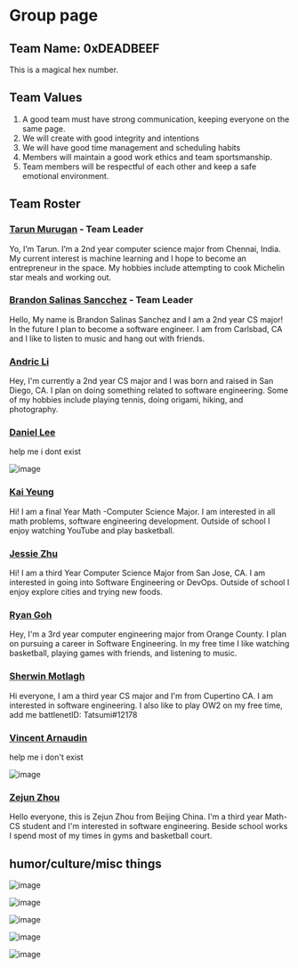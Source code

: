 # Group page

## Team Name: 0xDEADBEEF

This is a magical hex number. 

## Team Values

1. A good team must have strong communication, keeping everyone on the same page. 
2. We will create with good integrity and intentions
3. We will have good time management and scheduling habits
4. Members will maintain a good work ethics and team sportsmanship. 
5. Team members will be respectful of each other and keep a safe emotional environment. 


## Team Roster

### [Tarun Murugan](https://github.com/tarunm20) - Team Leader

Yo, I’m Tarun. I’m a 2nd year computer science major from Chennai, India. My current interest is machine learning and I hope to become an entrepreneur in the space. My hobbies include attempting to cook Michelin star meals and working out.

### [Brandon Salinas Sancchez](https://github.com/bsalinassanchez) - Team Leader

Hello, My name is Brandon Salinas Sanchez and I am a 2nd year CS major! In the future I plan to become a software engineer. I am from Carlsbad, CA and I like to listen to music and hang out with friends.

### [Andric Li](https://github.com/arl009)

Hey, I'm currently a 2nd year CS major and I was born and raised in San Diego, CA. I plan on doing something related to software engineering. Some of my hobbies include playing tennis, doing origami, hiking, and photography.

### [Daniel Lee](https://github.com/dannytlee12)

help me i dont exist

![image](https://user-images.githubusercontent.com/43154527/233706865-f365fc8a-69cb-47a1-bbd5-f0a79508ae6f.png)


### [Kai Yeung](https://github.com/kyy006)
Hi! I am a final Year Math -Computer Science Major. I am interested in all math problems, software engineering development. Outside of school I enjoy watching YouTube and play basketball.

### [Jessie Zhu](https://github.com/jesszhu71)

Hi! I am a third Year Computer Science Major from San Jose, CA. I am interested in going into Software Engineering or DevOps. Outside of school I enjoy explore cities and trying new foods. 

### [Ryan Goh](https://github.com/Rygoh1)

Hey, I'm a 3rd year computer engineering major from Orange County. I plan on pursuing a career in Software Engineering. In my free time I like watching basketball, playing games with friends, and listening to music.

### [Sherwin Motlagh](https://github.com/sherwin25)

Hi everyone, I am a third year CS major and I'm from Cupertino CA. I am interested in software engineering. I also like to play OW2 on my free time, add me battlenetID: Tatsumi#12178 

### [Vincent Arnaudin](https://github.com/vincentarnaudin)

help me i don't exist

![image](https://user-images.githubusercontent.com/43154527/233707308-05a18e5b-6b3d-4469-858b-36989f311859.png)


### [Zejun Zhou](help.me.i.dont.exist)

Hello everyone, this is Zejun Zhou from Beijing China. I'm a third year Math-CS student and I'm interested in software engineering. Beside school works I spend most of my times in gyms and basketball court. 


## humor/culture/misc things


![image](https://user-images.githubusercontent.com/43154527/233709578-33bca980-e803-4912-b103-fc4cc9ec2e30.png)


![image](https://user-images.githubusercontent.com/43154527/233709760-15dba784-452c-4f15-81cc-30ff6b5c8ad5.png)


![image](https://user-images.githubusercontent.com/43154527/233709840-158cd482-0f53-438c-9106-ea3c45130386.png)


![image](https://user-images.githubusercontent.com/43154527/233707667-80ef6762-39d8-43f3-8492-aa3a7c48a570.png)


![image](https://user-images.githubusercontent.com/43154527/233708510-09fee16a-b9d9-47f0-85b7-4ecf6c019e5b.png)






